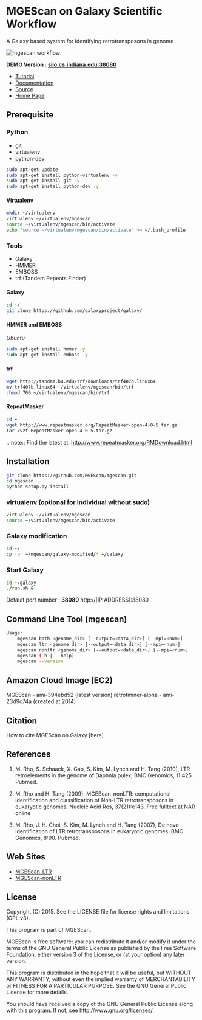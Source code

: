 MGEScan on Galaxy Scientific Workflow
===============================================================================

A Galaxy based system for identifying retrotransposons in genome

![mgescan workflow](https://raw.githubusercontent.com/MGEScan/mgescan/master/docs/source/images/rtm-workflow-final.png)

**DEMO Version : [silo.cs.indiana.edu:38080](http://silo.cs.indiana.edu:38080/)**

* [Tutorial](http://mgescan.readthedocs.org/en/latest/tutorial.html)
* [Documentation](http://mgescan.readthedocs.org/en/latest/index.html)
* [Source](https://github.com/MGEScan/mgescan/)
* [Home Page](http://mgescan.github.io/mgescan/)

Prerequisite
-------------------------------------------------------------------------------

### Python

* git
* virtualenv
* python-dev

```sh
sudo apt-get update
sudo apt-get install python-virtualenv -y
sudo apt-get install git -y
sudo apt-get install python-dev -y
```

#### Virtualenv


```sh
mkdir ~/virtualenv
virtualenv ~/virtualenv/mgescan
source ~/virtualenv/mgescan/bin/activate
echo "source ~/virtualenv/mgescan/bin/activate" >> ~/.bash_profile
```

### Tools

* Galaxy
* HMMER
* EMBOSS
* trf (Tandem Repeats Finder)

#### Galaxy
```sh
cd ~/
git clone https://github.com/galaxyproject/galaxy/
```

#### HMMER and EMBOSS

*Ubuntu*

```sh
sudo apt-get install hmmer -y
sudo apt-get install emboss -y
```

#### trf

```sh
wget http://tandem.bu.edu/trf/downloads/trf407b.linux64
mv trf407b.linux64 ~/virtualenv/mgescan/bin/trf
chmod 700 ~/virtualenv/mgescan/bin/trf
```

#### RepeatMasker

```sh
cd ~
wget http://www.repeatmasker.org/RepeatMasker-open-4-0-5.tar.gz
tar xvzf RepeatMasker-open-4-0-5.tar.gz
```

.. note:: Find the latest at: http://www.repeatmasker.org/RMDownload.html

Installation
-------------------------------------------------------------------------------

```sh
git clone https://github.com/MGEScan/mgescan.git
cd mgescan
python setup.py install
```

### virtualenv (optional for individual without sudo)


```sh
virtualenv ~/virtualenv/mgescan
source ~/virtualenv/mgescan/bin/activate
```

### Galaxy modification

```sh
cd ~/
cp -pr ~/mgescan/galaxy-modified/* ~/galaxy
```

### Start Galaxy
```sh
cd ~/galaxy
./run.sh &
```

Default port number : **38080**
http://[IP ADDRESS]:38080

Command Line Tool (mgescan)
-------------------------------------------------------------------------------

```sh
Usage:
    mgescan both <genome_dir> [--output=<data_dir>] [--mpi=<num>]
    mgescan ltr <genome_dir> [--output=<data_dir>] [--mpi=<num>]
    mgescan nonltr <genome_dir> [--output=<data_dir>] [--mpi=<num>]
    mgescan (-h | --help)
    mgescan --version
```

Amazon Cloud Image (EC2)
-------------------------------------------------------------------------------

MGEScan - ami-394ebd52 (latest version)
retrotminer-alpha - ami-23d9c74a (created at 2014)

Citation
-------------------------------------------------------------------------------

How to cite MGEScan on Galaxy [here]

References
-------------------------------------------------------------------------------

1. M. Rho, S. Schaack, X. Gao, S. Kim, M. Lynch and H. Tang (2010), LTR
   retroelements in the genome of Daphnia pulex, BMC Genomics, 11:425. Pubmed. 

2. M. Rho and H. Tang (2009), MGEScan-nonLTR: computational identification and
   classification of Non-LTR retrotransposons in eukaryotic genomes. Nucleic Acid
   Res, 37(21):e143. Free fulltext at NAR online 

3. M. Rho, J. H. Choi, S. Kim, M. Lynch and H. Tang (2007), De novo
   identification of LTR retrotransposons in eukaryotic genomes. BMC Genomics,
   8:90. Pubmed. 

Web Sites
-------------------------------------------------------------------------------

* [MGEScan-LTR](http://darwin.informatics.indiana.edu/cgi-bin/evolution/daphnia_ltr.pl)
* [MGEScan-nonLTR](http://darwin.informatics.indiana.edu/cgi-bin/evolution/nonltr/nonltr.pl)

License
-------------------------------------------------------------------------------

Copyright (C) 2015. See the LICENSE file for license rights and limitations
(GPL v3).

This program is part of MGEScan.

MGEScan is free software: you can redistribute it and/or modify it under the
terms of the GNU General Public License as published by the Free Software
Foundation, either version 3 of the License, or (at your option) any later
version.

This program is distributed in the hope that it will be useful, but WITHOUT ANY
WARRANTY; without even the implied warranty of MERCHANTABILITY or FITNESS FOR A
PARTICULAR PURPOSE.  See the GNU General Public License for more details.

You should have received a copy of the GNU General Public License along with
this program.  If not, see <http://www.gnu.org/licenses/>.
